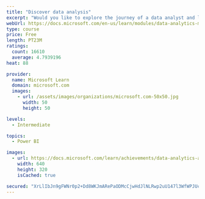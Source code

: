 ```yaml
---
title: "Discover data analysis"
excerpt: "Would you like to explore the journey of a data analyst and learn how a data analyst tells a story with data? In this module, you will explore the different roles in data and learn the different tasks of a data analyst."
webUrl: https://docs.microsoft.com/en-us/learn/modules/data-analytics-microsoft/
type: course
price: Free
length: PT23M
ratings:
  count: 16610
  average: 4.7939196
heat: 88

provider:
  name: Microsoft Learn
  domain: microsoft.com
  images:
    - url: /assets/images/organizations/microsoft.com-50x50.jpg
      width: 50
      height: 50

levels:
  - Intermediate

topics:
  - Power BI

images:
  - url: https://docs.microsoft.com/learn/achievements/data-analytics-and-microsoft-social.png
    width: 640
    height: 320
    isCached: true

secured: "XrLlIbJn9gFWNr0p2+Dd8WKJmARePaODMcCjwHdJlNLRwp2uU147l3WfWPJUcgycmcpPV36eUJckqXdviE+7UnuzCCZPIM9CnN+ZfuaigCNoXHOBAcuDI8njb5qobnZelYNAg6K/A9pSFt4rNpkQQ5RGiOvHX7b2XTia7R/U/11oG0IYYxcaa2Tj6f4SmWzkzenlShDVGI1I3SjGhppnI+k42cVqh+hjpeT+WmT5lr6M8yYuRXchSz0bAqjpBYgdBNDWX28E9tKNmOvXZqBt6Rr8Rom7ZMinJ9PcZ7MT3yyExFUocLMW3JHn2uHOEvIrJhj9qzlP4fHxB6arhH4mgviGzFsu/BnrJaILoHLBd+R79bOd3GCRpLFWSBi7M0hMPtk7IPnYcH+scH2W/DHsnBLa3HJbOc+ECD7Rj02xPhbL7gvcSakADQ2dgQN+88pl;HZBrmwT9dC1vCzqxPeNmGw=="
---
```


